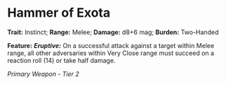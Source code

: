 # Hammer of Exota

**Trait:** Instinct; **Range:** Melee; **Damage:** d8+6 mag; **Burden:** Two-Handed

**Feature:** ***Eruptive:*** On a successful attack against a target within Melee range, all other adversaries within Very Close range must succeed on a reaction roll (14) or take half damage.

*Primary Weapon - Tier 2*

